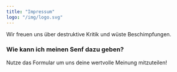 ```yaml
---
title: "Impressum"
logo: "/img/logo.svg"
---
```


Wir freuen uns über destruktive Kritik und wüste Beschimpfungen.

<h3 class="f4 b lh-title mb2">Wie kann ich meinen Senf dazu geben?</h3>

Nutze das Formular um uns deine wertvolle Meinung mitzuteilen!
